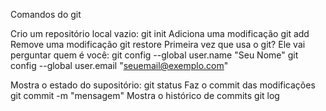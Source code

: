 Comandos do git

Crio um repositório local vazio: git init
Adiciona uma modificação git add <algo>
Remove uma modificação git restore <algo>
Primeira vez que usa o git? Ele vai perguntar quem é você:
git config --global user.name "Seu Nome"
git config --global user.email "seuemail@exemplo.com"

Mostra o estado do supositório: git status
Faz o commit das modificações git commit -m "mensagem"
Mostra o histórico de commits git log